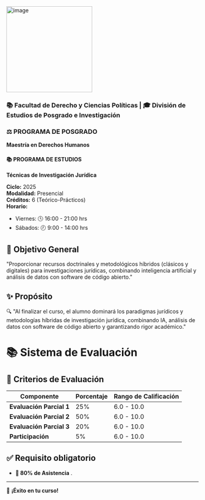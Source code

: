 
<img width="225" height="225" alt="image" src="https://github.com/user-attachments/assets/267c00d8-9884-4893-b249-e623d333aa3c" />

### 📚 Facultad de Derecho y Ciencias Políticas | 🎓 División de Estudios de Posgrado e Investigación

### ⚖️ PROGRAMA DE POSGRADO  
**Maestría en Derechos Humanos**  

#### 📚 PROGRAMA DE ESTUDIOS  
**Técnicas de Investigación Jurídica**  

**Ciclo:** 2025  
**Modalidad:** Presencial  
**Créditos:** 6 (Teórico-Prácticos)  
**Horario:**  
- Viernes: 🕓 16:00 - 21:00 hrs  
- Sábados: 🕗 9:00 - 14:00 hrs  

## 🎯 **Objetivo General**  
"Proporcionar recursos doctrinales y metodológicos híbridos (clásicos y digitales) para investigaciones jurídicas, combinando inteligencia artificial y análisis de datos con software de código abierto." 

## ✨ **Propósito**  
🔍 "Al finalizar el curso, el alumno dominará los paradigmas jurídicos y metodologías híbridas de investigación jurídica, combinando IA, análisis de datos con software de código abierto y garantizando rigor académico."

# 📚 **Sistema de Evaluación**  

## 📌 **Criterios de Evaluación**  

| **Componente**             | **Porcentaje**| **Rango de Calificación**|  
|----------------------------|---------------|--------------------------|  
| **Evaluación Parcial 1**   | 25%           | 6.0 - 10.0               |  
| **Evaluación Parcial 2**   | 50%           | 6.0 - 10.0               |  
| **Evaluación Parcial 3**   | 20%           | 6.0 - 10.0               |  
| **Participación**          | 5%            | 6.0 - 10.0               |  


## ✅ **Requisito obligatorio**  
- **📅 80% de Asistencia** .  

---

🚀 **¡Éxito en tu curso!**
